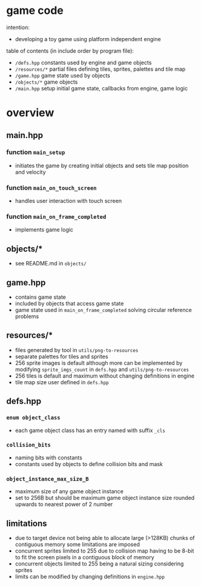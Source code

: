 # game code

intention:
* developing a toy game using platform independent engine

table of contents (in include order by program file):
* `/defs.hpp` constants used by engine and game objects
* `/resources/*` partial files defining tiles, sprites, palettes and tile map
* `/game.hpp` game state used by objects
* `/objects/*` game objects
* `/main.hpp` setup initial game state, callbacks from engine, game logic

# overview

## main.hpp
### function `main_setup`
* initiates the game by creating initial objects and sets tile map position and velocity
### function `main_on_touch_screen`
* handles user interaction with touch screen
### function `main_on_frame_completed`
* implements game logic

## objects/*
* see README.md in `objects/`

## game.hpp
* contains game state
* included by objects that access game state
* game state used in `main_on_frame_completed` solving circular reference problems

## resources/*
* files generated by tool in `utils/png-to-resources`
* separate palettes for tiles and sprites
* 256 sprite images is default although more can be implemented by modifying `sprite_imgs_count` in `defs.hpp` and `utils/png-to-resources`
* 256 tiles is default and maximum without changing definitions in engine
* tile map size user defined in `defs.hpp`

## defs.hpp
### `enum object_class`
* each game object class has an entry named with suffix `_cls`
### `collision_bits`
* naming bits with constants
* constants used by objects to define collision bits and mask
### `object_instance_max_size_B`
* maximum size of any game object instance
* set to 256B but should be maximum game object instance size rounded upwards to nearest power of 2 number

## limitations
* due to target device not being able to allocate large (>128KB) chunks of contiguous memory some limitations are imposed
* concurrent sprites limited to 255 due to collision map having to be 8-bit to fit the screen pixels in a contiguous block of memory
* concurrent objects limited to 255 being a natural sizing considering sprites
* limits can be modified by changing definitions in `engine.hpp`
